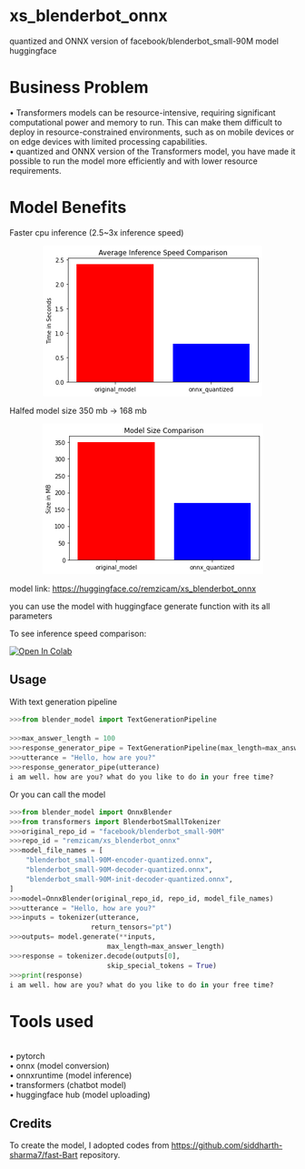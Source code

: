 # xs_blenderbot_onnx
quantized and ONNX version of facebook/blenderbot_small-90M model huggingface

# Business Problem

&bull; Transformers models can be resource-intensive, requiring significant computational power and memory to run. This can make them difficult to deploy in resource-constrained environments, such as on mobile devices or on edge devices with limited processing capabilities.
<br>&bull; quantized and ONNX version of the Transformers model, you have made it possible to run the model more efficiently and with lower resource requirements.

# Model Benefits 

Faster cpu inference (2.5~3x inference speed)
<center><img src="avg_inf_speed.png"></center>

Halfed model size 350 mb -> 168 mb
<center><img src="model_size_compariosn.png"></center>

model link: https://huggingface.co/remzicam/xs_blenderbot_onnx

you can use the model with huggingface generate function with its all parameters


To see inference speed comparison:

[![Open In Colab](https://colab.research.google.com/assets/colab-badge.svg)](https://colab.research.google.com/github/remzicam/xs_blenderbot_onnx/blob/main/inference_speed.ipynb)

## Usage

With text generation pipeline

```python
>>>from blender_model import TextGenerationPipeline

>>>max_answer_length = 100
>>>response_generator_pipe = TextGenerationPipeline(max_length=max_answer_length)
>>>utterance = "Hello, how are you?"
>>>response_generator_pipe(utterance)
i am well. how are you? what do you like to do in your free time?
```
Or you can call the model

```python
>>>from blender_model import OnnxBlender
>>>from transformers import BlenderbotSmallTokenizer
>>>original_repo_id = "facebook/blenderbot_small-90M"
>>>repo_id = "remzicam/xs_blenderbot_onnx"
>>>model_file_names = [
    "blenderbot_small-90M-encoder-quantized.onnx",
    "blenderbot_small-90M-decoder-quantized.onnx",
    "blenderbot_small-90M-init-decoder-quantized.onnx",
]
>>>model=OnnxBlender(original_repo_id, repo_id, model_file_names)
>>>utterance = "Hello, how are you?"
>>>inputs = tokenizer(utterance,
                    return_tensors="pt")
>>>outputs= model.generate(**inputs,
                        max_length=max_answer_length)
>>>response = tokenizer.decode(outputs[0],
                        skip_special_tokens = True)
>>>print(response)
i am well. how are you? what do you like to do in your free time?
```

# Tools used

<br>&bull; pytorch 
<br>&bull; onnx (model conversion)
<br>&bull; onnxruntime (model inference)
<br>&bull; transformers (chatbot model)
<br>&bull; huggingface hub (model uploading)

## Credits
To create the model, I adopted codes from https://github.com/siddharth-sharma7/fast-Bart repository.
